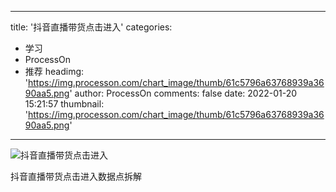 
---
title: '抖音直播带货点击进入'
categories: 
 - 学习
 - ProcessOn
 - 推荐
headimg: 'https://img.processon.com/chart_image/thumb/61c5796a63768939a3690aa5.png'
author: ProcessOn
comments: false
date: 2022-01-20 15:21:57
thumbnail: 'https://img.processon.com/chart_image/thumb/61c5796a63768939a3690aa5.png'
---

<div>   
<img class="thumb" alt="抖音直播带货点击进入" src="https://img.processon.com/chart_image/thumb/61c5796a63768939a3690aa5.png" referrerpolicy="no-referrer">
<p>抖音直播带货点击进入数据点拆解</p>  
</div>
            